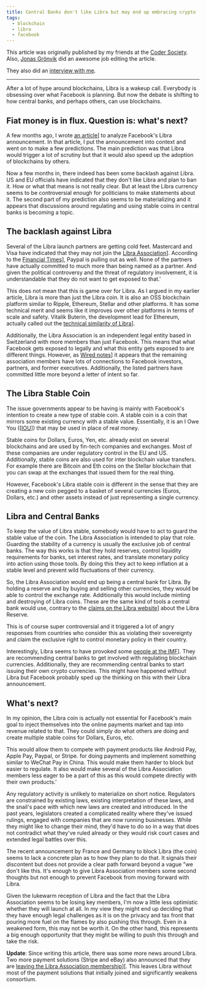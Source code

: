 ```yaml
---
title: Central Banks don't like Libra but may end up embracing crypto
tags: 
  - blockchain
  - libra
  - facebook
---
```

This article was originally published by my friends at the [Coder Society](https://codersociety.com/blog/articles/central-banks-dont-like-libra-but-may-end-up-embracing-crypto). Also, [Jonas Grönvik](https://twitter.com/jonasgronvik) did an awesome job editing the article.

They also did an [interview with me](https://codersociety.com/blog/videos/the-future-of-libra-and-blockchain-beyond-the-hype).

---
After a lot of hype around blockchains, Libra is a wakeup call.
Everybody is obsessing over what Facebook is planning. But now the
debate is shifting to how central banks, and perhaps others, can use
blockchains.

## Fiat money is in flux. Question is: what's next?

A few months ago, I wrote
[an article](https://dev.to/jillesvangurp/libra-blockchains-and-the-meaning-of-it-all-1clc&sa=D&ust=1590071095182000)] to
analyze Facebook's Libra announcement. In that article, I put the
announcement into context and went on to make a few predictions. The
main prediction was that Libra would trigger a lot of scrutiny but that
it would also speed up the adoption of blockchains by others.

Now a few months in, there indeed has been some backlash against Libra.
US and EU officials have indicated that they don't like Libra and plan
to ban it. How or what that means is not really clear. But at least the
Libra currency seems to be controversial enough for politicians to make
statements about it. The second part of my prediction also seems to be
materializing and it appears that discussions around regulating and
using stable coins in central banks is becoming a topic.

## The backlash against Libra

Several of the Libra launch partners are getting cold feet. Mastercard
and Visa have indicated that they may not join
the [Libra Association](https://libra.org/en-US/association&sa=D&ust=1590071095182000)].
According to
the [Financial
Times](https://www.ft.com/content/6af11092-e5fd-11e9-9743-db5a370481bc&sa=D&ust=1590071095183000)],
Paypal is pulling out as well. None of the partners have actually
committed to much more than being named as a partner. And given the
political controversy and the threat of regulatory involvement, it is
understandable that they do not want to get exposed to that.'

This does not mean that this is game over for Libra. As I argued in my
earlier article, Libra is more than just the Libra coin. It is also an
OSS blockchain platform similar to Ripple, Ethereum, Stellar and other
platforms. It has some technical merit and seems like it improves over
other platforms in terms of scale and safety. Vitalik Buterin, the
development lead for Ethereum, actually called out
the [technical similarity of Libra](https://decrypt.co/8941/buterin-phase-zero-ethereum-2-0&sa=D&ust=1590071095183000)].

Additionally, the Libra Association is an independent legal entity based
in Switzerland with more members than just Facebook. This means that
what Facebook gets exposed to legally and what this entity gets exposed
to are different things. However,
as [Wired notes](https://www.wired.com/story/ties-bind-facebooks-libra/&sa=D&ust=1590071095184000)]
it appears that the remaining association members have lots of
connections to Facebook investors, partners, and former executives.
Additionally, the listed partners have committed little more beyond a
letter of intent so far.

## The Libra Stable Coin

The issue governments appear to be having is mainly with Facebook's
intention to create a new type of stable coin. A stable coin is a coin
that mirrors some existing currency with a stable value. Essentially, it
is an I Owe You
([[IOU](https://en.wikipedia.org/wiki/IOU&sa=D&ust=1590071095184000)])
that may be used in place of real money.

Stable coins for Dollars, Euros, Yen, etc. already exist on several
blockchains and are used by fin-tech companies and exchanges. Most of
these companies are under regulatory control in the EU and US.
Additionally, stable coins are also used for inter blockchain value
transfers. For example there are Bitcoin and Eth coins on the Stellar
blockchain that you can swap at the exchanges that issued them for the
real thing.

However, Facebook's Libra stable coin is different in the sense that
they are creating a new coin pegged to a basket of several currencies
(Euros, Dollars, etc.) and other assets instead of just representing a
single currency.

## Libra and Central Banks

To keep the value of Libra stable, somebody would have to act to guard
the stable value of the coin. The Libra Association is intended to play
that role. Guarding the stability of a currency is usually the exclusive
job of central banks. The way this works is that they hold reserves,
control liquidity requirements for banks, set interest rates, and
translate monetary policy into action using those tools. By doing this
they act to keep inflation at a stable level and prevent wild
fluctuations of their currency.

So, the Libra Association would end up being a central bank for Libra.
By holding a reserve and by buying and selling other currencies, they
would be able to control the exchange rate. Additionally this would
include minting and destroying of Libra coins. These are the same kind
of tools a central bank would use, contrary to
the [claims
on the Libra
website](https://libra.org/en-US/about-currency-reserve/%23the_reserve&sa=D&ust=1590071095185000)] about
the Libra Reserve.

This is of course super controversial and it triggered a lot of angry
responses from countries who consider this as violating their
sovereignty and claim the exclusive right to control monetary policy in
their country.

Interestingly, Libra seems to have provoked
some [people at the IMF](https://blogs.imf.org/2019/09/26/from-stablecoins-to-central-bank-digital-currencies/&sa=D&ust=1590071095186000)].
They are recommending central banks to get involved with regulating
blockchain currencies. Additionally, they are recommending central banks
to start issuing their own crypto currencies. This might have happened
without Libra but Facebook probably sped up the thinking on this with
their Libra announcement.

## What's next?

In my opinion, the Libra coin is actually not essential for Facebook's
main goal to inject themselves into the online payments market and tap
into revenue related to that. They could simply do what others are doing
and create multiple stable coins for Dollars, Euros, etc.

This would allow them to compete with payment products like Android
Pay, Apple Pay, Paypal, or Stripe. for doing payments and implement
something similar to WeChat Pay in China. This would make them harder to
block but easier to regulate. It also would make several of the Libra
Association members less eager to be a part of this as this would
compete directly with their own products.'

Any regulatory activity is unlikely to materialize on short notice.
Regulators are constrained by existing laws, existing interpretation of
these laws, and the snail's pace with which new laws are created and
introduced. In the past years, legislators created a complicated reality
where they've issued rulings, engaged with companies that are now
running businesses. While they might like to change their mind, they'd
have to do so in a way that does not contradict what they've ruled
already or they would risk court cases and extended legal battles over
this.

The recent announcement by France and Germany to block Libra (the coin)
seems to lack a concrete plan as to how they plan to do that. It signals
their discontent but does not provide a clear path forward beyond a
vague "we don't like this\. It's enough to give Libra Association
members some second thoughts but not enough to prevent Facebook from
moving forward with Libra.

Given the lukewarm reception of Libra and the fact that the Libra
Association seems to be losing key members, I'm now a little less
optimistic whether they will launch at all. In my view they might end up
deciding that they have enough legal challenges as it is on the privacy
and tax front that pouring more fuel on the flames by also pushing this
through. Even in a weakened form, this may not be worth it. On the other
hand, this represents a big enough opportunity that they might be
willing to push this through and take the risk.

**Update**: Since writing this article, there was some more news
around Libra. Two more payment solutions (Stripe and eBay) also
announced that they
are [leaving the Libra Association membership](https://www.theverge.com/2019/10/11/20910330/mastercard-stripe-ebay-facebook-libra-association-withdrawal-cryptocurrency&sa=D&ust=1590071095187000)][.
This leaves Libra without most of the payment solutions that initially joined and significantly weakens consortium.
